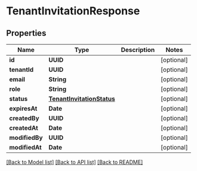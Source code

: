 # TenantInvitationResponse

## Properties
Name | Type | Description | Notes
------------ | ------------- | ------------- | -------------
**id** | **UUID** |  | [optional] 
**tenantId** | **UUID** |  | [optional] 
**email** | **String** |  | [optional] 
**role** | **String** |  | [optional] 
**status** | [**TenantInvitationStatus**](TenantInvitationStatus.md) |  | [optional] 
**expiresAt** | **Date** |  | [optional] 
**createdBy** | **UUID** |  | [optional] 
**createdAt** | **Date** |  | [optional] 
**modifiedBy** | **UUID** |  | [optional] 
**modifiedAt** | **Date** |  | [optional] 

[[Back to Model list]](../README.md#documentation-for-models) [[Back to API list]](../README.md#documentation-for-api-endpoints) [[Back to README]](../README.md)


